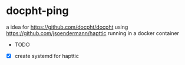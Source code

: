 # docpht-ping

a idea for https://github.com/docpht/docpht using https://github.com/jsoendermann/hapttic running in a  docker  container

- TODO
- [x] create systemd for hapttic

